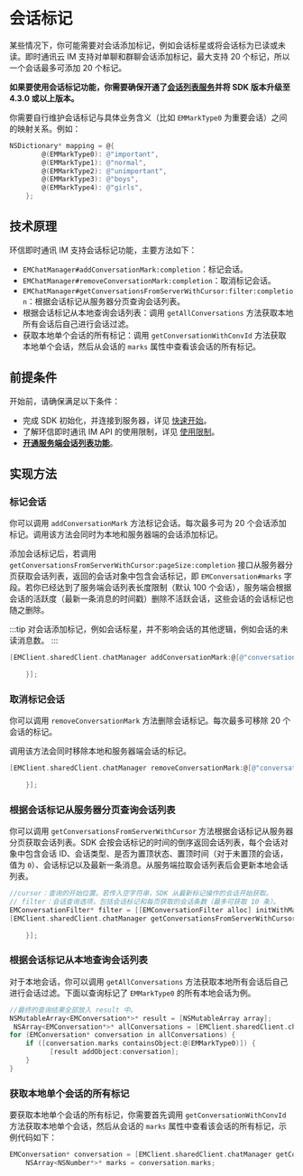 # 会话标记

<Toc />

某些情况下，你可能需要对会话添加标记，例如会话标星或将会话标为已读或未读。即时通讯云 IM 支持对单聊和群聊会话添加标记，最大支持 20 个标记，所以一个会话最多可添加 20 个标记。

**如果要使用会话标记功能，你需要确保开通了[会话列表服务](conversation_list.html#从服务器分页获取会话列表)并将 SDK 版本升级至 4.3.0 或以上版本。**

你需要自行维护会话标记与具体业务含义（比如 `EMMarkType0` 为重要会话）之间的映射关系。例如：

```Objective-C
NSDictionary* mapping = @{
        @(EMMarkType0): @"important",
        @(EMMarkType1): @"normal",
        @(EMMarkType2): @"unimportant",
        @(EMMarkType3): @"boys",
        @(EMMarkType4): @"girls",
    };
```

## 技术原理

环信即时通讯 IM 支持会话标记功能，主要方法如下：

- `EMChatManager#addConversationMark:completion`：标记会话。
- `EMChatManager#removeConversationMark:completion`：取消标记会话。
- `EMChatManager#getConversationsFromServerWithCursor:filter:completion`：根据会话标记从服务器分页查询会话列表。
- 根据会话标记从本地查询会话列表：调用 `getAllConversations` 方法获取本地所有会话后自己进行会话过滤。
- 获取本地单个会话的所有标记：调用 `getConversationWithConvId` 方法获取本地单个会话，然后从会话的 `marks` 属性中查看该会话的所有标记。

## 前提条件

开始前，请确保满足以下条件：

- 完成 SDK 初始化，并连接到服务器，详见 [快速开始](quickstart.html)。
- 了解环信即时通讯 IM API 的使用限制，详见 [使用限制](/product/limitation.html)。
- **[开通服务端会话列表功能](conversation_list#从服务器分页获取会话列表)**。

## 实现方法

### 标记会话

你可以调用 `addConversationMark` 方法标记会话。每次最多可为 20 个会话添加标记。调用该方法会同时为本地和服务器端的会话添加标记。

添加会话标记后，若调用 `getConversationsFromServerWithCursor:pageSize:completion` 接口从服务器分页获取会话列表，返回的会话对象中包含会话标记，即 `EMConversation#marks` 字段。若你已经达到了服务端会话列表长度限制（默认 100 个会话），服务端会根据会话的活跃度（最新一条消息的时间戳）删除不活跃会话，这些会话的会话标记也随之删除。

:::tip
对会话添加标记，例如会话标星，并不影响会话的其他逻辑，例如会话的未读消息数。
:::

```Objective-C
[EMClient.sharedClient.chatManager addConversationMark:@[@"conversationId1"] mark:EMMarkType0 completion:^(EMError * _Nullable aError) {
            
    }];
```

### 取消标记会话

你可以调用 `removeConversationMark` 方法删除会话标记。每次最多可移除 20 个会话的标记。

调用该方法会同时移除本地和服务器端会话的标记。

```Objective-C
[EMClient.sharedClient.chatManager removeConversationMark:@[@"conversationId1"] mark:EMMarkType0 completion:^(EMError * _Nullable aError) {
            
    }];
```

### 根据会话标记从服务器分页查询会话列表

你可以调用 `getConversationsFromServerWithCursor` 方法根据会话标记从服务器分页获取会话列表。SDK 会按会话标记的时间的倒序返回会话列表，每个会话对象中包含会话 ID、会话类型、是否为置顶状态、置顶时间（对于未置顶的会话，值为 `0`）、会话标记以及最新一条消息。从服务端拉取会话列表后会更新本地会话列表。


```Objective-C
//cursor：查询的开始位置。若传入空字符串，SDK 从最新标记操作的会话开始获取。
// filter：会话查询选项，包括会话标记和每页获取的会话条数（最多可获取 10 条）。
EMConversationFilter* filter = [[EMConversationFilter alloc] initWithMark:EMMarkType0 pageSize:10];
[EMClient.sharedClient.chatManager getConversationsFromServerWithCursor:@"" filter:filter completion:^(EMCursorResult<EMConversation *> * _Nullable result, EMError * _Nullable error) {
            
    }];
```

### 根据会话标记从本地查询会话列表

对于本地会话，你可以调用 `getAllConversations` 方法获取本地所有会话后自己进行会话过滤。下面以查询标记了 `EMMarkType0` 的所有本地会话为例。

```Objective-C
//最终的查询结果全部放入 result 中。
NSMutableArray<EMConversation*>* result = [NSMutableArray array];
 NSArray<EMConversation*>* allConversations = [EMClient.sharedClient.chatManager getAllConversations];
for (EMConversation* conversation in allConversations) {
    if ([conversation.marks containsObject:@(EMMarkType0)]) {
          [result addObject:conversation];
    }
}
```

### 获取本地单个会话的所有标记

要获取本地单个会话的所有标记，你需要首先调用 `getConversationWithConvId` 方法获取本地单个会话，然后从会话的 `marks` 属性中查看该会话的所有标记，示例代码如下：

```Objective-C
EMConversation* conversation = [EMClient.sharedClient.chatManager getConversationWithConvId:@"conversationId"];
    NSArray<NSNumber*>* marks = conversation.marks;
```


